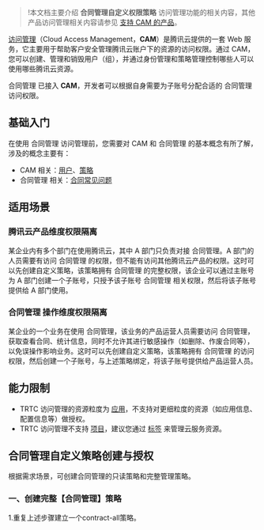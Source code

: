 >!本文档主要介绍 **合同管理自定义权限策略** 访问管理功能的相关内容，其他产品访问管理相关内容请参见 [支持 CAM 的产品](https://cloud.tencent.com/document/product/598/10588)。

[访问管理](https://cloud.tencent.com/document/product/598)（Cloud Access Management，**CAM**）是腾讯云提供的一套 Web 服务，它主要用于帮助客户安全管理腾讯云账户下的资源的访问权限。通过 CAM，您可以创建、管理和销毁用户（组），并通过身份管理和策略管理控制哪些人可以使用哪些腾讯云资源。

合同管理 已接入 **CAM**，开发者可以根据自身需要为子账号分配合适的 合同管理 访问权限。

## 基础入门

在使用 合同管理 访问管理前，您需要对 CAM 和 合同管理 的基本概念有所了解，涉及的概念主要有：

- CAM 相关：[用户](https://cloud.tencent.com/document/product/598/13665)、[策略](https://cloud.tencent.com/document/product/598/10601) 
- 合同管理 相关：[合同常见问题](https://cloud.tencent.com/document/product/555/8863)

## 适用场景

### 腾讯云产品维度权限隔离
某企业内有多个部门在使用腾讯云，其中 A 部门只负责对接 合同管理。A 部门的人员需要有访问 合同管理 的权限，但不能有访问其他腾讯云产品的权限。这时可以先创建自定义策略，该策略拥有 合同管理 的完整权限，该企业可以通过主账号为 A 部门创建一个子账号，只授予该子账号 合同管理 相关权限，然后将该子账号提供给 A 部门使用。

### 合同管理 操作维度权限隔离
某企业的一个业务在使用 合同管理，该业务的产品运营人员需要访问 合同管理，获取查看合同、统计信息，同时不允许其进行敏感操作（如删除、作废合同等），以免误操作影响业务。这时可以先创建自定义策略，该策略拥有 合同管理 的访问权限，然后创建一个子账号，与上述策略绑定，将该子账号提供给产品运营人员。

## 能力限制
- TRTC 访问管理的资源粒度为 [应用](https://cloud.tencent.com/document/product/647/46351#.E5.BA.94.E7.94.A8)，不支持对更细粒度的资源（如应用信息、配置信息等）做授权。
- TRTC 访问管理不支持 [项目](https://cloud.tencent.com/document/product/598/32738#.E9.A1.B9.E7.9B.AE.E7.AE.80.E4.BB.8B)，建议您通过 [标签](https://cloud.tencent.com/document/product/651/13335) 来管理云服务资源。

## 合同管理自定义策略创建与授权
根据需求场景，可创建合同管理的只读策略和完整管理策略。

### 一、创建完整【合同管理】策略
1.重复上述步骤建立一个contract-all策略。
